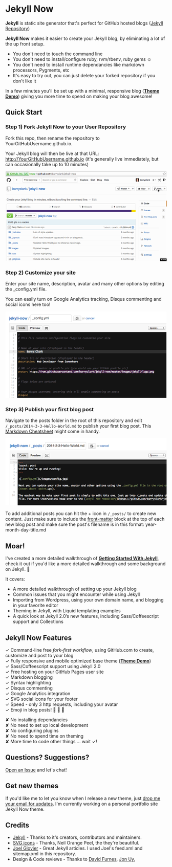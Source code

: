 # Jekyll Now

**Jekyll** is static site generator that's perfect for GitHub hosted blogs ([Jekyll Repository](https://github.com/jekyll/jekyll))

**Jekyll Now** makes it easier to create your Jekyll blog, by eliminating a lot of the up front setup.

- You don't need to touch the command line
- You don't need to install/configure ruby, rvm/rbenv, ruby gems :relaxed:
- You don't need to install runtime dependancies like markdown processors, Pygments, etc
- It's easy to try out, you can just delete your forked repository if you don't like it

In a few minutes you'll be set up with a minimal, responsive blog ([**Theme Demo**](http://jekyllnow.com)) giving you more time to spend on making your blog awesome!

## Quick Start

### Step 1) Fork Jekyll Now to your User Repository

Fork this repo, then rename the repository to YourGitHubUsername.github.io. 

Your Jekyll blog will then be live at that URL: <http://YourGitHubUsername.github.io> (it's generally live immediately, but can occasionally take up to 10 minutes)

![Step 1](/images/step1.gif "Step 1")

### Step 2) Customize your site

Enter your site name, description, avatar and many other options by editing the _config.yml file. 

You can easily turn on Google Analytics tracking, Disqus commenting and social icons here too!

![_config.yml](/images/config.png "_config.yml")
  
### Step 3) Publish your first blog post

Navigate to the posts folder in the root of this repository and edit `/_posts/2014-3-3-Hello-World.md` to publish your first blog post. This [Markdown Cheatsheet](https://github.com/adam-p/markdown-here/wiki/Markdown-Cheatsheet) might come in handy.

![First Post](/images/first-post.png "First Post")

To add additional posts you can hit the + icon in `/_posts/` to create new content. Just make sure to include the [front-matter](http://jekyllrb.com/docs/frontmatter/) block at the top of each new blog post and make sure the post's filename is in this format: year-month-day-title.md


## Moar!

I've created a more detailed walkthrough of [**Getting Started With Jekyll**](#), check it out if you'd like a more detailed walkthrough and some background on Jekyll. :metal:

It covers:

- A more detailed walkthrough of setting up your Jekyll blog
- Common issues that you might encounter while using Jekyll
- Importing from Wordpress, using your own domain name, and blogging in your favorite editor
- Theming in Jekyll, with Liquid templating examples
- A quick look at Jekyll 2.0’s new features, including Sass/Coffeescript support and Collections

## Jekyll Now Features

✓ Command-line free _fork-first workflow_, using GitHub.com to create, customize and post to your blog  
✓ Fully responsive and mobile optimized base theme (**[Theme Demo](http://jekyllnow.com)**)  
✓ Sass/Coffeescript support using Jekyll 2.0  
✓ Free hosting on your GitHub Pages user site  
✓ Markdown blogging  
✓ Syntax highlighting  
✓ Disqus commenting  
✓ Google Analytics integration  
✓ SVG social icons for your footer  
✓ Speed - only 3 http requests, including your avatar  
✓ Emoji in blog posts! :sparkling_heart: :sparkling_heart: :sparkling_heart:  

✘ No installing dependancies  
✘ No need to set up local development  
✘ No configuring plugins  
✘ No need to spend time on theming  
✘ More time to code other things ... wait ✓!  

## Questions? Suggestions?

[Open an Issue](https://github.com/barryclark/jekyll-now/issues/new) and let's chat!

## Get new themes

If you'd like me to let you know when I release a new theme, just [drop me your email for updates](http://getresponse.com). I'm currently working on a personal portfolio site Jekyll Now theme.

## Credits

- [Jekyll](https://github.com/jekyll/jekyll) - Thanks to it's creators, contributors and maintainers.
- [SVG icons](https://github.com/neilorangepeel/Free-Social-Icons) - Thanks, Neil Orange Peel, the they're beautiful. 
- [Joel Glovier](http://joelglovier.com/writing/) - Great Jekyll articles. I used Joel's feed.xml and sitemap.xml in this repository.
- Design & Code reviews - Thanks to [David Furnes](https://github.com/dfurnes), [Jon Uy](https://github.com/jonuy),
